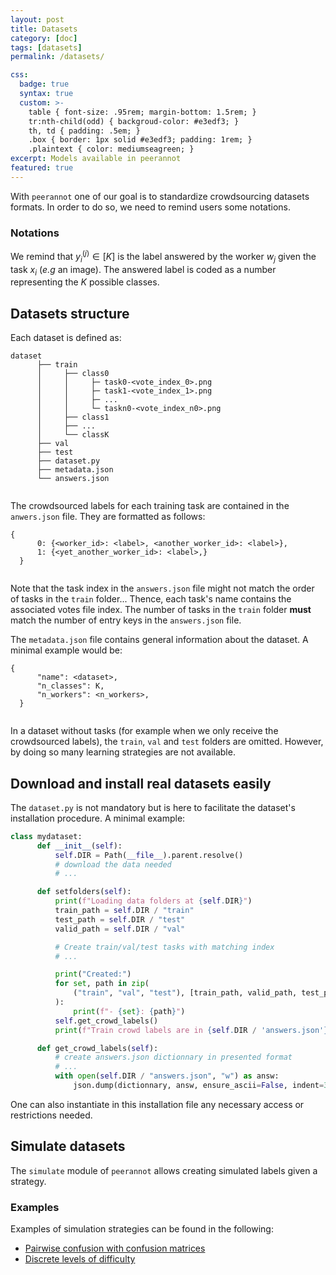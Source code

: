```yaml
---
layout: post
title: Datasets
category: [doc]
tags: [datasets]
permalink: /datasets/

css:
  badge: true
  syntax: true
  custom: >-
    table { font-size: .95rem; margin-bottom: 1.5rem; }
    tr:nth-child(odd) { backgroud-color: #e3edf3; }
    th, td { padding: .5em; }
    .box { border: 1px solid #e3edf3; padding: 1rem; }
    .plaintext { color: mediumseagreen; }
excerpt: Models available in peerannot
featured: true
---
```


With `peerannot` one of our goal is to standardize crowdsourcing datasets formats. In order to do so, we need to remind users some notations.

### Notations

We remind that $y_i^{(j)}\in[K]$ is the label answered by the worker $w_j$ given the task $x_i$ (*e.g* an image).
The answered label is coded as a number representing the $K$ possible classes.

## Datasets structure

Each dataset is defined as:

  <pre><code class="lang-bash">dataset
      ├── train
      │     ├── class0
      │     │     ├─ task0-&lt;vote_index_0&gt;<span class="hljs-selector-class">.png</span>
      │     │     ├─ task1-&lt;vote_index_1&gt;<span class="hljs-selector-class">.png</span>
      │     │     ├─ ...
      │     │     └─ taskn0-&lt;vote_index_n0&gt;<span class="hljs-selector-class">.png</span>
      │     ├── class1
      │     ├── ...
      │     └── classK
      ├── val
      ├── test
      ├── dataset<span class="hljs-selector-class">.py</span>
      ├── metadata<span class="hljs-selector-class">.json</span>
      └── answers.json
  </code></pre>

  <p>The crowdsourced labels for each training task are contained in the <code>anwers.json</code> file. They are formatted
    as follows:</p>

  <pre><code class="lang-json">{
      0: {<span class="hljs-tag">&lt;<span class="hljs-name">worker_id</span>&gt;</span>: <span class="hljs-tag">&lt;<span class="hljs-name">label</span>&gt;</span>, <span class="hljs-tag">&lt;<span class="hljs-name">another_worker_id</span>&gt;</span>: <span class="hljs-tag">&lt;<span class="hljs-name">label</span>&gt;</span>},
      1: {<span class="hljs-tag">&lt;<span class="hljs-name">yet_another_worker_id</span>&gt;</span>: <span class="hljs-tag">&lt;<span class="hljs-name">label</span>&gt;</span>,}
  }
  </code></pre>

  <p>Note that the task index in the <code>answers.json</code> file might not match the order of tasks in the
    <code>train</code> folder... Thence, each task&#39;s name contains the associated votes file index.
    The number of tasks in the <code>train</code> folder <strong>must</strong> match the number of entry keys in the
    <code>answers.json</code> file.</p>
  <p>The <code>metadata.json</code> file contains general information about the dataset. A minimal example would be:</p>

  <pre><code class="lang-json">{
      <span class="hljs-attr">"name"</span>: &lt;dataset&gt;,
      <span class="hljs-attr">"n_classes"</span>: K,
      <span class="hljs-attr">"n_workers"</span>: &lt;n_workers&gt;,
  }
  </code></pre>

In a dataset without tasks (for example when we only receive the crowdsourced labels), the `train`, `val` and `test` folders are omitted.
However, by doing so many learning strategies are not available.

## Download and install real datasets easily

  <p>The <code>dataset.py</code> is not mandatory but is here to facilitate the dataset&#39;s installation procedure. A
    minimal example:</p>

```python
class mydataset:
      def __init__(self):
          self.DIR = Path(__file__).parent.resolve()
          # download the data needed
          # ...

      def setfolders(self):
          print(f"Loading data folders at {self.DIR}")
          train_path = self.DIR / "train"
          test_path = self.DIR / "test"
          valid_path = self.DIR / "val"

          # Create train/val/test tasks with matching index
          # ...

          print("Created:")
          for set, path in zip(
              ("train", "val", "test"), [train_path, valid_path, test_path]
          ):
              print(f"- {set}: {path}")
          self.get_crowd_labels()
          print(f"Train crowd labels are in {self.DIR / 'answers.json'}")

      def get_crowd_labels(self):
          # create answers.json dictionnary in presented format
          # ...
          with open(self.DIR / "answers.json", "w") as answ:
              json.dump(dictionnary, answ, ensure_ascii=False, indent=3)
```

One can also instantiate in this installation file any necessary access or restrictions needed.

## Simulate datasets

The `simulate` module of `peerannot` allows creating simulated labels given a strategy.

### Examples

Examples of simulation strategies can be found in the following:
<ul>
  <li><a href="/datasets/simulate_confusions">Pairwise confusion with confusion matrices</a></li>
  <li><a href="/datasets/simulate_discrete_difficulty">Discrete levels of difficulty</a></li>
</ul>
